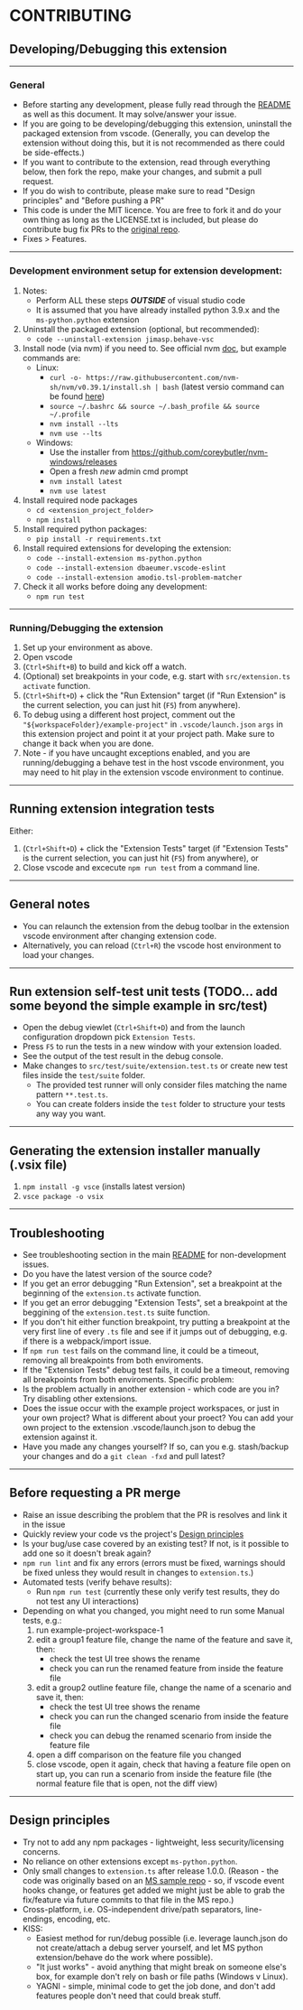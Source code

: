 # CONTRIBUTING

## Developing/Debugging this extension

---
### General
- Before starting any development, please fully read through the [README](README.md) as well as this document. It may solve/answer your issue.
- If you are going to be developing/debugging this extension, uninstall the packaged extension from vscode. (Generally, you can develop the extension 
without doing this, but it is not recommended as there could be side-effects.)
- If you want to contribute to the extension, read through everything below, then fork the repo, make your changes, and submit a pull request.
- If you do wish to contribute, please make sure to read "Design principles" and "Before pushing a PR"
- This code is under the MIT licence. You are free to fork it and do your own thing as long as the LICENSE.txt is included, but please do 
contribute bug fix PRs to the [original repo](https://github.com/jimasp/behave-vsc).
- Fixes > Features.

---
### Development environment setup for extension development:
1. Notes:
	- Perform ALL these steps ***OUTSIDE*** of visual studio code
	- It is assumed that you have already installed python 3.9.x and the `ms-python.python` extension
2. Uninstall the packaged extension (optional, but recommended):
	- `code --uninstall-extension jimasp.behave-vsc` 
3. Install node (via nvm) if you need to. See official nvm [doc](https://github.com/nvm-sh/nvm#install--update-script), but example commands are:
	- Linux: 
		- `curl -o- https://raw.githubusercontent.com/nvm-sh/nvm/v0.39.1/install.sh | bash` (latest versio command can be found [here](https://github.com/nvm-sh/nvm#install--update-script))
		- `source ~/.bashrc && source ~/.bash_profile && source ~/.profile`
		- `nvm install --lts`
		- `nvm use --lts`		
	- Windows: 
		- Use the installer from https://github.com/coreybutler/nvm-windows/releases
		- Open a fresh _new_ admin cmd prompt
		- `nvm install latest`
		- `nvm use latest`
4. Install required node packages
	- `cd <extension_project_folder>`
	- `npm install`
5. Install required python packages:  
 	- `pip install -r requirements.txt`
6. Install required extensions for developing the extension:  
	- `code --install-extension ms-python.python`
	- `code --install-extension dbaeumer.vscode-eslint`
	- `code --install-extension amodio.tsl-problem-matcher`
7. Check it all works before doing any development:  
	- `npm run test`

---
### Running/Debugging the extension
1. Set up your environment as above.
2. Open vscode
3. (`Ctrl+Shift+B`) to build and kick off a watch.
4. (Optional) set breakpoints in your code, e.g. start with `src/extension.ts activate` function.
5. (`Ctrl+Shift+D`) + click the "Run Extension" target (if "Run Extension" is the current selection, you can just hit (`F5`) from anywhere).
6. To debug using a different host project, comment out the `"${workspaceFolder}/example-project"` in `.vscode/launch.json` `args` in 
this extension project and point it at your project path. Make sure to change it back when you are done.
7. Note - if you have uncaught exceptions enabled, and you are running/debugging a behave test in the host vscode environment, you may 
need to hit play in the extension vscode environment to continue.

---
## Running extension integration tests
Either:
1. (`Ctrl+Shift+D`) + click the "Extension Tests" target (if "Extension Tests" is the current selection, you can just hit (`F5`) 
from anywhere), or
2. Close vscode and excecute `npm run test` from a command line.

---
## General notes
- You can relaunch the extension from the debug toolbar in the extension vscode environment after changing extension code.
- Alternatively, you can reload (`Ctrl+R`) the vscode host environment to load your changes.

---
## Run extension self-test unit tests (TODO... add some beyond the simple example in src/test)
- Open the debug viewlet (`Ctrl+Shift+D`) and from the launch configuration dropdown pick `Extension Tests`.
- Press `F5` to run the tests in a new window with your extension loaded.
- See the output of the test result in the debug console.
- Make changes to `src/test/suite/extension.test.ts` or create new test files inside the `test/suite` folder.
  - The provided test runner will only consider files matching the name pattern `**.test.ts`.
  - You can create folders inside the `test` folder to structure your tests any way you want.

---
## Generating the extension installer manually (.vsix file)
1. `npm install -g vsce` (installs latest version)
2. `vsce package -o vsix`

---
## Troubleshooting
- See troubleshooting section in the main [README](README.md#troubleshooting) for non-development issues.  
- Do you have the latest version of the source code?
- If you get an error debugging "Run Extension", set a breakpoint at the beginning of the `extension.ts` activate function.
- If you get an error debugging "Extension Tests", set a breakpoint at the beggining of the `extension.test.ts` suite function.
- If you don't hit either function breakpoint, try putting a breakpoint at the very first line of every `.ts` file and see if it jumps out 
of debugging, e.g. if there is a webpack/import issue.
- If `npm run test` fails on the command line, it could be a timeout, removing all breakpoints from both enviroments.
- If the "Extension Tests" debug test fails, it could be a timeout, removing all breakpoints from both enviroments.
Specific problem:
- Is the problem actually in another extension - which code are you in? Try disabling other extensions.
- Does the issue occur with the example project workspaces, or just in your own project? What is different about your proect? You can add your 
own project to the extension .vscode/launch.json to debug the extension against it.
- Have you made any changes yourself? If so, can you e.g. stash/backup your changes and do a `git clean -fxd` and pull latest?

---
## Before requesting a PR merge
- Raise an issue describing the problem that the PR is resolves and link it in the issue
- Quickly review your code vs the project's [Design principles](#design-principles)
- Is your bug/use case covered by an existing test? If not, is it possible to add one so it doesn't break again?
- `npm run lint` and fix any errors (errors must be fixed, warnings should be fixed unless they would result in changes to `extension.ts`.)
- Automated tests (verify behave results):
	- Run `npm run test` (currently these only verify test results, they do not test any UI interactions)
- Depending on what you changed, you might need to run some Manual tests, e.g.:
	1. run example-project-workspace-1
	2. edit a group1 feature file, change the name of the feature and save it, then: 
		- check the test UI tree shows the rename
		- check you can run the renamed feature from inside the feature file
	3. edit a group2 outline feature file, change the name of a scenario and save it, then: 
		- check the test UI tree shows the rename
		- check you can run the changed scenario from inside the feature file
		- check you can debug the renamed scenario from inside the feature file
	4. open a diff comparison on the feature file you changed
	5. close vscode, open it again, check that having a feature file open on start up, you can run a scenario from inside the feature file 
	(the normal feature file that is open, not the diff view)

---
## Design principles
- Try not to add any npm packages - lightweight, less security/licensing concerns.
- No reliance on other extensions except `ms-python.python`.
- Only small changes to `extension.ts` after release 1.0.0. (Reason - the code was originally based on an [MS sample repo](https://github.com/microsoft/vscode-extension-samples/blob/main/test-provider-sample) - so, if vscode event hooks change, or features get added we might just be able to grab the fix/feature via future commits to that file in the MS repo.)
- Cross-platform, i.e. OS-independent drive/path separators, line-endings, encoding, etc.
- KISS:
	- Easiest method for run/debug possible (i.e. leverage launch.json do not create/attach a debug server yourself, and let MS python extension/behave do the work where possible).
	- "It just works" - avoid anything that might break on someone else's box, for example don't rely on bash or file paths (Windows v Linux).
	- YAGNI - simple, minimal code to get the job done, and don't add features people don't need that could break stuff.

